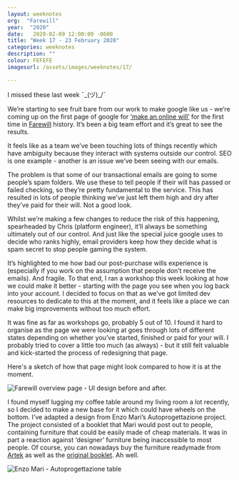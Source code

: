```yaml
---
layout: weeknotes
org:  "Farewill"
year:  "2020"
date:   2020-02-09 12:00:00 -0600
title: "Week 17 - 23 February 2020"
categories: weeknotes
description: ""
colour: FEFEFE
imagesurl: /assets/images/weeknotes/17/

---
```



I missed these last week ¯\_(ヅ)_/¯

We’re starting to see fruit bare from our work to make google like us - we’re coming up on the first page of google for [‘make an online will’](https://www.google.com/search?q=make+an+online+will) for the first time in [Farewill](https://farewill.com/) history. It’s been a big team effort and it’s great to see the results.

It feels like as a team we’ve been touching lots of things recently which have ambiguity because they interact with systems outside our control. SEO is one example - another is an issue we’ve been seeing with our emails.

The problem is that some of our transactional emails are going to some people’s spam folders. We use these to tell people if their will has passed or failed checking, so they’re pretty fundamental to the service. This has resulted in lots of people thinking we’ve just left them high and dry after they’ve paid for their will. Not a good look. 

Whilst we’re making a few changes to reduce the risk of this happening, spearheaded by Chris (platform engineer), it’ll always be something ultimately out of our control. And just like the special juice google uses to decide who ranks highly, email providers keep how they decide what is spam secret to stop people gaming the system. 

It’s highlighted to me how bad our post-purchase wills experience is (especially if you work on the assumption that people don’t receive the emails). And fragile. To that end, I ran a workshop this week looking at how we could make it better - starting with the page you see when you log back into your account. I decided to focus on that as we’ve got limited dev resources to dedicate to this at the moment, and it feels like a place we can make big improvements without too much effort. 

It was fine as far as workshops go, probably 5 out of 10. I found it hard to organise as the page we were looking at goes through lots of different states depending on whether you’ve started, finished or paid for your will. I probably tried to cover a little too much (as always) - but it still felt valuable and kick-started the process of redesigning that page. 

Here's a sketch of how that page might look compared to how it is at the moment. 

<img src="{{page.imagesurl}}overview_before_after.png"
alt="Farewill overview page - UI design before and after.">


I found myself lugging my coffee table around my living room a lot recently, so I decided to make a new base for it which could have wheels on the bottom. I’ve adapted a design from Enzo Mari’s Autoprogettazione project. The project consisted of a booklet that Mari would post out to people, containing furniture that could be easily made of cheap materials. It was in part a reaction against ‘designer’ furniture being inaccessible to most people. Of course, you can nowadays buy the furniture readymade from [Artek](https://www.endclothing.com/gb/artek-enzo-mari-1974-sedia-1-chair-28101901.html) as well as the [original booklet](https://www.corraini.com/en/catalogo/scheda_libro/62/autoprogettazione). Ah well. 

<img src="{{page.imagesurl}}enzo-mari-table.jpg"
alt="Enzo Mari - Autoprogettazione table">
